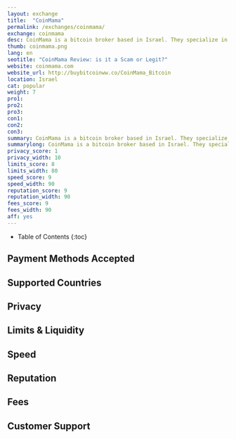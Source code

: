 ```yaml
---
layout: exchange
title:  "CoinMama"
permalink: /exchanges/coinmama/
exchange: coinmama
desc: CoinMama is a bitcoin broker based in Israel. They specialize in selling bitcoins for credit card to nearly anyone in the world.   
thumb: coinmama.png
lang: en
seotitle: "CoinMama Review: is it a Scam or Legit?"
website: coinmama.com
website_url: http://buybitcoinww.co/CoinMama_Bitcoin
location: Israel
cat: popular
weight: 7
pro1: 
pro2: 
pro3: 
con1: 
con2: 
con3:
summary: CoinMama is a bitcoin broker based in Israel. They specialize in selling bitcoins for credit card to nearly anyone in the world. 
summarylong: CoinMama is a bitcoin broker based in Israel. They specialize in selling bitcoins for credit card to nearly anyone in the world. 
privacy_score: 1
privacy_width: 10
limits_score: 8
limits_width: 80
speed_score: 9
speed_width: 90
reputation_score: 9
reputation_width: 90
fees_score: 9
fees_width: 90
aff: yes
---
```


* Table of Contents
{:toc}

## Payment Methods Accepted


## Supported Countries


## Privacy


## Limits & Liquidity


## Speed


## Reputation


## Fees


## Customer Support

